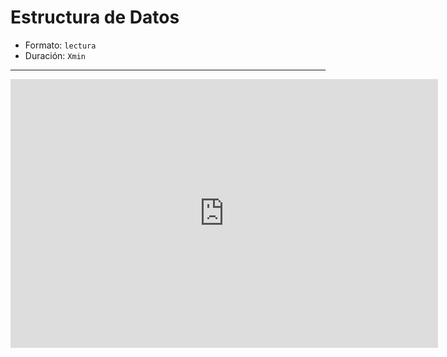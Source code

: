 # Estructura de Datos

* Formato: `lectura`
* Duración: `Xmin`

***

<iframe src="https://goo.gl/tCHcoS" frameborder="0" width="684" height="430"
allowfullscreen="true" mozallowfullscreen="true" webkitallowfullscreen="true">
</iframe>

